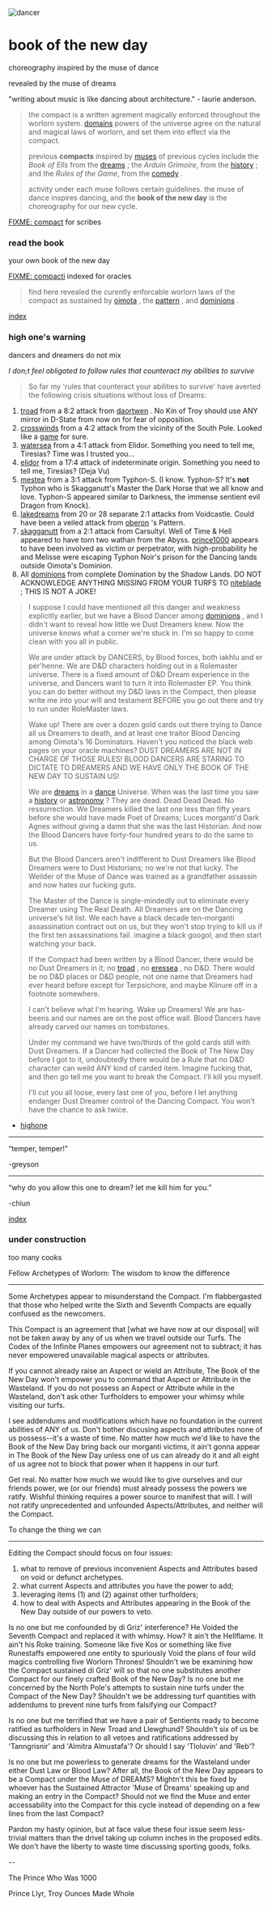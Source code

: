 ![dancer](assets/dancer.gif)

# book of the new day

choreography inspired by the muse of dance

revealed by the muse of dreams

"writing about music is like dancing about architecture." - laurie anderson.
>
>  the compact is a written agrement magically enforced throughout the worlorn system.  [domains](domains.md)  powers of the universe agree on the natural and magical laws of worlorn, and set them into effect via the compact.
>
>  previous **compacts** inspired by  [muses](muses.md)  of previous cycles include the *Book of Ells* from the  [dreams](dreams.md) ; the *Arduin Grimoire*, from the  [history](history.md) ; and the *Rules of the Game*, from the  [comedy](comedy.md) .
>
>  activity under each muse follows certain guidelines. the muse of dance inspires dancing, and the **book of the new day** is the choreography for our new cycle.

  [FIXME: compact](assets/compact.pdf) for scribes

### read the book

your own book of the new day

  [FIXME: compacti](assets/compacti.pdf) indexed for oracles
>
>  find here revealed the curently enforcable worlorn laws of the compact as sustained by  [oimota](oimota.md) , the  [pattern](pattern.md) , and  [dominions](dominions.md) .

 [index](index.md) 

### high one's warning

dancers and dreamers do not mix

*I don;t feel obligated to follow rules that counteract my abilities to survive* 
>
>  So far my 'rules that counteract your abilities to survive' have averted the following crisis situations without loss of Dreams: 

1.  [troad](troad.md)  from a 8:2 attack from  [daortwen](daortwen.md) . No Kin of Troy should use ANY mirror in D-State from now on for fear of opposition. 
1.  [crosswinds](crosswinds.md)  from a 4:2 attack from the vicinity of the South Pole. Looked like a  [game](game.md)  for sure. 
1.  [watersea](watersea.md)  from a 4:1 attack from Elidor. Something you need to tell me, Tiresias? Time was I trusted you... 
1.  [elidor](elidor.md)  from a 17:4 attack of indeterminate origin. Something you need to tell me, Tiresias? (Deja Vu) 
1.  [mestea](mestea.md)  from a 3:1 attack from Typhon-S. (I know. Typhon-S? It's **not** Typhon who is Skagganutt's Master the Dark Horse that we all know and love. Typhon-S appeared similar to Darkness, the immense sentient evil Dragon from Knock). 
1.  [lakedreams](lakedreams.md)  from 20 or 28 separate 2:1 attacks from Voidcastle. Could have been a veiled attack from  [oberon](oberon.md) 's Pattern. 
1.  [skagganutt](skagganutt.md)  from a 2:1 attack from Carsultyl. Well of Time & Hell appeared to have torn two wathan from the Abyss.  [prince1000](prince1000.md)  appears to have been involved as victim or perpetrator, with high-probability he and Melisse were escaping Typhon Noir's prison for the Dancing lands outside Oimota's Dominion. 
1. All  [dominions](dominions.md)  from complete Domination by the Shadow Lands. DO NOT ACKNOWLEDGE ANYTHING MISSING FROM YOUR TURFS TO  [niteblade](niteblade.md) ; THIS IS NOT A JOKE! 
>
>  
>
>  I suppose I could have mentioned all this danger and weakness explicitly earlier, but we have a Blood Dancer among  [dominions](dominions.md) , and I didn't want to reveal how little we Dust Dreamers knew. Now the universe knows what a corner we're stuck in. I'm so happy to come clean with you all in public.
>
>  We are under attack by DANCERS, by Blood forces, both iakhlu and er per'henne. We are D&D characters holding out in a Rolemaster universe. There is a fixed amount of D&D Dream experience in the universe, and Dancers want to turn it into Rolemaster EP. You think you can do better without my D&D laws in the Compact, then please write me into your will and testament BEFORE you go out there and try to run under RoleMaster laws. 
>
>  Wake up! There are over a dozen gold cards out there trying to Dance all us Dreamers to death, and at least one traitor Blood Dancing among Oimota's 16 Dominators. Haven't you noticed the black web pages on your oracle machines? DUST DREAMERS ARE NOT IN CHARGE OF THOSE RULES! BLOOD DANCERS ARE STARING TO DICTATE TO DREAMERS AND WE HAVE ONLY THE BOOK OF THE NEW DAY TO SUSTAIN US!
>
>  We are  [dreams](dreams.md)  in a  [dance](dance.md)  Universe. When was the last time you saw a  [history](history.md)  or  [astronomy](astronomy.md) ? They are dead. Dead Dead Dead. No ressurrection. We Dreamers killed the last one less than fifty years before she would have made Poet of Dreams; Luces morganti'd Dark Agnes without giving a damn that she was the last Historian. And now the Blood Dancers have forty-four hundred years to do the same to us.
>
>  But the Blood Dancers aren't indifferent to Dust Dreamers like Blood Dreamers were to Dust Historians; no we're not that lucky. The Weilder of the Muse of Dance was trained as a grandfather assassin and now hates our fucking guts. 
>
>  The Master of the Dance is single-mindedly out to eliminate every Dreamer using The Real Death. All Dreamers are on the Dancing universe's hit list. We each have a black decade ten-morganti assassination contract out on us, but they won't stop trying to kill us if the first ten assassinations fail. imagine a black googol, and then start watching your back. 
>
>  If the Compact had been written by a Blood Dancer, there would be no Dust Dreamers in it; no  [troad](troad.md) , no  [eressea](eressea.md) , no D&D. There would be no D&D places or D&D people, not one name that Dreamers had ever heard before except for Terpsichore, and maybe Klinure off in a footnote somewhere. 
>
>  I can't believe what I'm hearing. Wake up Dreamers! We are has-beens and our names are on the post office wall. Blood Dancers have already carved our names on tombstones. 
>
>  Under my command we have two/thirds of the gold cards still with Dust Dreamers. If a Dancer had collected the Book of The New Day before I got to it, undoubtedly there would be a Rule that no D&D character can weild ANY kind of carded item. Imagine fucking that, and then go tell me you want to break the Compact. I'll kill you myself.
>
>  I'll cut you all loose, every last one of you, before I let anything endanger Dust Dreamer control of the Dancing Compact. You won't have the chance to ask twice.

 -  [highone](highone.md)  

---

 “temper, temper!”

 -greyson

---

 “why do you allow this one to dream? let me kill him for you.”

 -chiun

 [index](index.md) 

### under construction

too many cooks

 Fellow Archetypes of Worlorn: 
 The wisdom to know the difference

 ---------------------------------

 Some Archetypes appear to misunderstand the Compact. I'm flabbergasted that those who helped write the Sixth and Seventh Compacts are equally confused as the newcomers. 

This Compact is an agreement that [what we have now at our disposal] will not be taken away by any of us when we travel outside our Turfs. The Codex of the Infinite Planes empowers our agreement not to subtract; it has never empowered unavailable magical aspects or attributes. 

 If you cannot already raise an Aspect or wield an Attribute, The Book of the New Day won't empower you to command that Aspect or Attribute in the Wasteland. If you do not possess an Aspect or Attribute while in the Wasteland, don't ask other Turfholders to empower your whimsy while visiting our turfs. 

 I see addendums and modifications which have no foundation in the current abilities of ANY of us. Don't bother discusing aspects and attributes none of us possess--it's a waste of time. No matter how much we'd like to have the Book of the New Day bring back our morganti victims, it ain't gonna appear in The Book of the New Day unless one of us can already do it and all eight of us agree not to block that power when it happens in our turf. 

 Get real. No matter how much we would like to give ourselves and our friends power, we (or our friends) must already possess the powers we ratify. Wishful thinking requires a power source to manifest that will. I will not ratify unprecedented and unfounded Aspects/Attributes, and neither will the Compact. 

 To change the thing we can

 --------------------------

 Editing the Compact should focus on four issues: 

1.  what to remove of previous inconvenient Aspects and Attributes based on void or defunct archetypes. 
1.  what current Aspects and attributes you have the power to add; 
1.  leveraging items (1) and (2) against other turfholders; 
1.  how to deal with Aspects and Attributes appearing in the Book of the New Day outside of our powers to veto. 

 Is no one but me confounded by di Griz' interference? He Voided the Seventh Compact and replaced it with whimsy. How? It ain't the Hellflame. It ain't his Roke training. Someone like five Kos or something like five Runestaffs empowered one entity to spuriously Void the plans of four wild magics controlling five Worlorn Thrones! Shouldn't we be examining how the Compact sustained di Griz' will so that no one substitutes another Compact for our finely crafted Book of the New Day? 
 Is no one but me concerned by the North Pole's attempts to sustain nine turfs under the Compact of the New Day? Shouldn't we be addressing turf quantities with addendums to prevent nine turfs from falsifying our Compact? 

 Is no one but me terrified that we have a pair of Sentients ready to become ratified as turfholders in New Troad and Llewghund? Shouldn't six of us be discussing this in relation to all vetoes and ratifications addressed by 'Tanngrisnir' and 'Almitra Almustafa'? Or should I say 'Tloluvin' and 'Reb'? 

 Is no one but me powerless to generate dreams for the Wasteland under either Dust Law or Blood Law? After all, the Book of the New Day appears to be a Compact under the Muse of DREAMS? Mightn't this be fixed by whoever has the Sustained Attractor 'Muse of Dreams' speaking up and making an entry in the Compact? Should not we find the Muse and enter accessability into the Compact for this cycle instead of depending on a few lines from the last Compact? 

 Pardon my hasty opinion, but at face value these four issue seem less-trivial matters than the drivel taking up column inches in the proposed edits. We don't have the liberty to waste time discussing sporting goods, folks. 

 --

 The Prince Who Was 1000

 Prince Llyr, Troy Ounces Made Whole

 